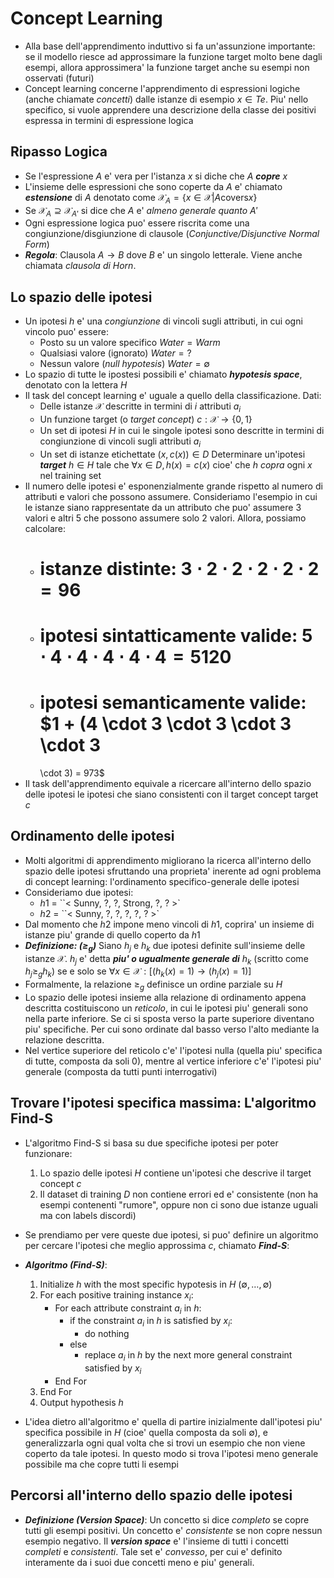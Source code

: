 # Concept Learning
* Alla base dell'apprendimento induttivo si fa un'assunzione importante: se il
  modello riesce ad approssimare la funzione target molto bene dagli esempi,
  allora approssimera' la funzione target anche su esempi non osservati (futuri)
* Concept learning concerne l'apprendimento di espressioni logiche (anche
  chiamate *concetti*) dalle istanze di esempio $x \in Te$. Piu' nello
  specifico, si vuole apprendere una descrizione della classe dei positivi
  espressa in termini di espressione logica 

## Ripasso Logica
* Se l'espressione $A$ e' vera per l'istanza $x$ si diche che $A$ ***copre*** $x$
* L'insieme delle espressioni che sono coperte da $A$ e' chiamato
  ***estensione*** di $A$ denotato come $\mathscr{X}_A = \{ x \in \mathscr{X} |
  A \text{covers} x\}$
* Se $\mathscr{X}_A \supseteq \mathscr{X}_{A'}$ si dice che $A$ e' *almeno
  generale quanto* $A'$ 
* Ogni espressione logica puo' essere riscrita come una
  congiunzione/disgiunzione di clausole (*Conjunctive/Disjunctive Normal Form*)
* ***Regola***: Clausola $A \rightarrow B$ dove $B$ e' un singolo letterale.
  Viene anche chiamata *clausola di Horn*.

## Lo spazio delle ipotesi
* Un ipotesi $h$ e' una *congiunzione* di vincoli sugli attributi, in cui ogni
  vincolo puo' essere:
    * Posto su un valore specifico $Water=Warm$
    * Qualsiasi valore (ignorato) $Water = ?$
    * Nessun valore (*null hypotesis*) $Water = \emptyset$
* Lo spazio di tutte le ipostesi possibili e' chiamato ***hypotesis space***,
  denotato con la lettera $H$
* Il task del concept learning e' uguale a quello della classificazione. Dati:
    * Delle istanze $\mathscr{X}$ descritte in termini di $i$ attributi $a_i$ 
    * Un funzione target (o *target concept*) $c: \mathscr{X} \rightarrow \{0, 1\}$
    * Un set di ipotesi $H$ in cui le singole ipotesi sono descritte in termini
      di congiunzione di vincoli sugli attributi $a_i$
    * Un set di istanze etichettate $(x, c(x)) \in D$
  Determinare un'ipotesi ***target*** $h \in H$ tale che $\forall x \in D, h(x)
  = c(x)$ cioe' che $h$ *copra* ogni $x$ nel training set 
* Il numero delle ipotesi e' esponenzialmente grande rispetto al numero di
  attributi e valori che possono assumere. Consideriamo l'esempio in cui le
  istanze siano rappresentate da un attributo che puo' assumere 3 valori e altri
  5 che possono assumere solo 2 valori. Allora, possiamo calcolare:
    - # istanze distinte: $3 \cdot 2 \cdot 2 \cdot 2 \cdot 2 \cdot 2 = 96$
    - # ipotesi sintatticamente valide: $5 \cdot 4 \cdot 4 \cdot 4 \cdot 4 \cdot 4 = 5120$
    - # ipotesi semanticamente valide: $1 + (4 \cdot 3 \cdot 3 \cdot 3 \cdot 3
      \cdot 3) = 973$
* Il task dell'apprendimento equivale a ricercare all'interno dello spazio delle
  ipotesi le ipotesi che siano consistenti con il target concept target $c$

## Ordinamento delle ipotesi
* Molti algoritmi di apprendimento migliorano la ricerca all'interno dello
  spazio delle ipotesi sfruttando una proprieta' inerente ad ogni problema di
  concept learning: l'ordinamento specifico-generale delle ipotesi
* Consideriamo due ipotesi:
    * $h1$ = ``< Sunny, ?, ?, Strong, ?, ? >`
    * $h2$ = ``< Sunny, ?, ?, ?, ?, ? >`
* Dal momento che $h2$ impone meno vincoli di $h1$, coprira' un insieme di
  istanze piu' grande di quello coperto da $h1$
* ***Definizione: ($\geq_g$)*** Siano $h_j$ e $h_k$ due
  ipotesi definite sull'insieme delle istanze $\mathscr{X}$. $h_j$ e' detta
  ***piu' o ugualmente generale di*** $h_k$ (scritto come $h_j \geq_g h_k$) se e
  solo se $\forall x \in \mathscr{X}: [(h_k(x)=1) \rightarrow (h_j(x)=1)]$
* Formalmente, la relazione $\geq_g$ definisce un ordine parziale su $H$
* Lo spazio delle ipotesi insieme alla relazione di ordinamento appena descritta
  costituiscono un *reticolo*, in cui le ipotesi piu' generali sono nella parte
  inferiore. Se ci si sposta verso la parte superiore diventano piu' specifiche.
  Per cui sono ordinate dal basso verso l'alto mediante la relazione descritta.
* Nel vertice superiore del reticolo c'e' l'ipotesi nulla (quella piu' specifica
  di tutte, composta da soli 0), mentre al vertice inferiore c'e' l'ipotesi piu'
  generale (composta da tutti punti interrogativi)

## Trovare l'ipotesi specifica massima: L'algoritmo Find-S
* L'algoritmo Find-S si basa su due specifiche ipotesi per poter funzionare:
    1. Lo spazio delle ipotesi $H$ contiene un'ipotesi che descrive il target
       concept $c$
    2. Il dataset di training $D$ non contiene errori ed e' consistente (non ha
       esempi contenenti "rumore", oppure non ci sono due istanze uguali ma con
       labels discordi)
* Se prendiamo per vere queste due ipotesi, si puo' definire un algoritmo per
  cercare l'ipotesi che meglio approssima $c$, chiamato ***Find-S***:
* ***Algoritmo (Find-S)***:
    1. Initialize $h$ with the most specific hypotesis in $H$ $(\emptyset,
       \dots, \emptyset)$
    2. For each positive training instance $x_i$:
        - For each attribute constraint $a_i$ in $h$:
            - if the constraint $a_i$ in $h$ is satisfied by $x_i$:
                - do nothing
            - else
                - replace $a_i$ in $h$ by the next more general constraint
                  satisfied by $x_i$
        - End For
    3. End For
    4. Output hypothesis $h$

* L'idea dietro all'algoritmo e' quella di partire inizialmente dall'ipotesi
  piu' specifica possibile in $H$ (cioe' quella composta da soli $\emptyset$), e
  generalizzarla ogni qual volta che si trovi un esempio che non viene coperto
  da tale ipotesi. In questo modo si trova l'ipotesi meno generale possibile ma
  che copre tutti li esempi
    
## Percorsi all'interno dello spazio delle ipotesi
* ***Definizione (Version Space)***: Un concetto si dice *completo* se copre
  tutti gli esempi positivi. Un concetto e' *consistente* se non copre nessun
  esempio negativo. Il ***version space*** e' l'insieme di tutti i concetti
  *completi* e *consistenti*. Tale set e' *convesso*, per cui e' definito
  interamente da i suoi due concetti meno e piu' generali.
